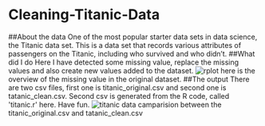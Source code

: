 # Cleaning-Titanic-Data
##About the data
 One of the most popular starter data sets in data science, the Titanic data set. This is a data set that records various attributes of passengers on the Titanic, including who survived and who didn’t. 
##What did I do
 Here I have detected some missing value, replace the missing values and also create new values added to the dataset. 
 ![rplot](https://cloud.githubusercontent.com/assets/14057932/15985130/22c7cf80-2fa9-11e6-8c4e-8f0cd123dfda.png)
 here is the overview of the missing value in the original dataset.
##The output
 There are two csv files, first one is titanic_original.csv and second one is tatanic_clean.csv. Second csv is generated from the R code, called 'titanic.r' here. Have fun.
![titanic data](https://cloud.githubusercontent.com/assets/14057932/15985178/a403fe60-2faa-11e6-999e-d826230f603a.png)
camparision between the titanic_original.csv and tatanic_clean.csv
